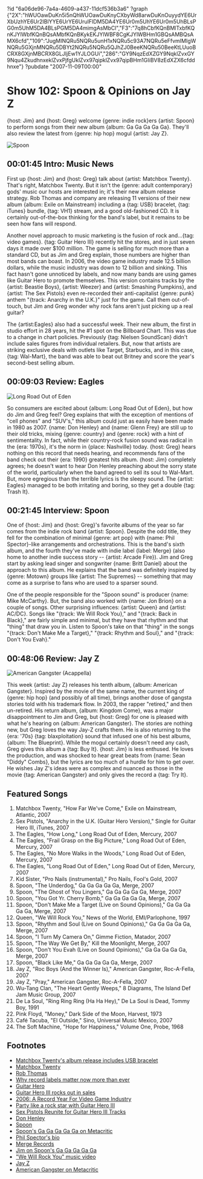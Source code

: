 ?id "6a06de96-7a4a-4609-a437-11dcf536b3a6"
?graph {"2X":"hWUOawDuKn5i5nQhWUOawDuKnyCXbyWd8arwDuKnOuyydYE6UrXbUzhYE6Ur2IBlYYE6UrYE6UruIFlDM5DA4YE6Ur0m5UhYE6Ur0m5UhBLsPG0m5UhM5DA4BLsPGM5DA4mimgAsMbCl","F3":"7q8hCbfKQnBMlTxbfKQnKJYlWbfKQnBQsAMbfKQnBKykEKJYlWBF8CgKJYlWBHm1GBQsAMBQsAMX6cfd","109":"JugMINQRu5NQRu5unH1xNQRu5c93A7NQRu5eFfvmIMIgWNQRu5GXjnMNQRu5DBYt2NQRu5NQRu5QJhZJ0BeeKNQRu50BeeKtLUuoBCRX8GXjnMBCRX8GLJIjEw1YJLOGUi","286":"GY9NqzEdXZGY9NqklZvxGY9Nqu4ZkudhnxeklZvxPjfgUklZvx97qipklZvx97qipBHm1GIiBV8zEdXZX6cfddhnxe"}
?pubdate "2007-11-09T00:00"

# Show 102: Spoon & Opinions on Jay Z
{host: Jim} and {host: Greg} welcome {genre: indie rock}ers {artist: Spoon} to perform songs from their new album {album: Ga Ga Ga Ga Ga}. They'll also review the latest from {genre: hip hop} mogul {artist: Jay Z}.

![Spoon](https://static.soundopinions.org/images/2007/spoon.jpg)

## 00:01:45 Intro: Music News
First up {host: Jim} and {host: Greg} talk about {artist: Matchbox Twenty}. That's right, Matchbox Twenty. But it isn't the {genre: adult contemporary} gods' music our hosts are interested in; it's their new album release strategy. Rob Thomas and company are releasing 11 versions of their new album {album: Exile on Mainstream} including a {tag: USB} bracelet, {tag: iTunes} bundle, {tag: VH1} stream, and a good old-fashioned CD. It is certainly out-of-the-box thinking for the band's label, but it remains to be seen how fans will respond.

Another novel approach to music marketing is the fusion of rock and...{tag: video games}. {tag: Guitar Hero III} recently hit the stores, and in just seven days it made over $100 million. The game is selling for much more than a standard CD, but as Jim and Greg explain, those numbers are higher than most bands can boast. In 2006, the video game industry made 12.5 billion dollars, while the music industry was down to 12 billion and sinking. This fact hasn't gone unnoticed by labels, and now many bands are using games like Guitar Hero to promote themselves. This version contains tracks by the {artist: Beastie Boys}, {artist: Weezer} and {artist: Smashing Pumpkins}, and {artist: The Sex Pistols} even re-recorded their anti-capitalist {genre: punk} anthem "{track: Anarchy in the U.K.}" just for the game. Call them out-of-touch, but Jim and Greg wonder why rock fans aren't just picking up a real guitar?

The {artist:Eagles} also had a successful week. Their new album, the first in studio effort in 28 years, hit the #1 spot on the Billboard Chart. This was due to a change in chart policies. Previously {tag: Nielsen SoundScan} didn't include sales figures from individual retailers. But, now that artists are striking exclusive deals with outlets like Target, Starbucks, and in this case, {tag: Wal-Mart}, the band was able to beat out Britney and score the year's second-best selling album.

## 00:09:03 Review: Eagles
![Long Road Out of Eden](https://static.soundopinions.org/assets/102/F30.jpg)

So consumers are excited about {album: Long Road Out of Eden}, but how do Jim and Greg feel? Greg explains that with the exception of mentions of "cell phones" and "SUV's," this album could just as easily have been made in 1980 as 2007. {name: Don Henley} and {name: Glenn Frey} are still up to their old tricks, mixing {genre: country} and {genre: rock} with a hint of sentimentality. In fact, while their country-rock fusion sound was radical in the {era: 1970s}, it's the norm in {place: Nashville} today. {host: Greg} hears nothing on this record that needs hearing, and recommends fans of the band check out their {era: 1990} greatest hits album. {host: Jim} completely agrees; he doesn't want to hear Don Henley preaching about the sorry state of the world, particularly when the band agreed to sell its soul to Wal-Mart. But, more egregious than the terrible lyrics is the sleepy sound. The {artist: Eagles} managed to be both irritating and boring, so they get a double {tag: Trash It}.

## 00:21:45 Interview: Spoon
One of {host: Jim} and {host: Greg}'s favorite albums of the year so far comes from the indie rock band {artist: Spoon}. Despite the odd title, they fell for the combination of minimal {genre: art pop} with {name: Phil Spector}-like arrangements and orchestrations. This is the band's sixth album, and the fourth they've made with indie label {label: Merge} (also home to another indie success story -- {artist: Arcade Fire}). Jim and Greg start by asking lead singer and songwriter {name: Britt Daniel} about the approach to this album. He explains that the band was definitely inspired by {genre: Motown} groups like {artist: The Supremes} -- something that may come as a surprise to fans who are used to a sparser sound.

One of the people responsible for the "Spoon sound" is producer {name: Mike McCarthy}. But, the band also worked with {name: Jon Brion} on a couple of songs. Other surprising influences: {artist: Queen} and {artist: AC/DC}. Songs like "{track: We Will Rock You}," and "{track: Back in Black}," are fairly simple and minimal, but they have that rhythm and that "thing" that draw you in. Listen to Spoon's take on that "thing" in the songs "{track: Don't Make Me a Target}," "{track: Rhythm and Soul}," and "{track: Don't You Evah}." 

## 00:48:06 Review: Jay Z
![American Gangster (Acappella)](https://static.soundopinions.org/assets/102/2860.jpg)

This week {artist: Jay Z} releases his tenth album, {album: American Gangster}. Inspired by the movie of the same name, the current king of {genre: hip hop} (and possibly of all time), brings another dose of gangsta stories told with his trademark flow. In 2003, the rapper "retired," and then un-retired. His return album, {album: Kingdom Come}, was a major disappointment to Jim and Greg, but {host: Greg} for one is pleased with what he's hearing on {album: American Gangster}. The stories are nothing new, but Greg loves the way Jay-Z crafts them. He is also returning to the {era: '70s} {tag: blaxploitation} sound that infused one of his best albums, {album: The Blueprint}. While the mogul certainly doesn't need any cash, Greg gives this album a {tag: Buy It}. {host: Jim} is less enthused. He loves the production, and was shocked to hear great beats from {name: Sean "Diddy" Combs}, but the lyrics are too much of a hurdle for him to get over. He wishes Jay Z's ideas were as complex and nuanced as those in the movie {tag: American Gangster} and only gives the record a {tag: Try It}.

## Featured Songs
1. Matchbox Twenty, "How Far We've Come," Exile on Mainstream, Atlantic, 2007
2. Sex Pistols, "Anarchy in the U.K. (Guitar Hero Version)," Single for Guitar Hero III, iTunes, 2007
3. The Eagles, "How Long," Long Road Out of Eden, Mercury, 2007
4. The Eagles, "Frail Grasp on the Big Picture," Long Road Out of Eden, Mercury, 2007
5. The Eagles, "No More Walks in the Woods," Long Road Out of Eden, Mercury, 2007
6. The Eagles, "Long Road Out of Eden," Long Road Out of Eden, Mercury, 2007
7. Kid Sister, "Pro Nails (instrumental)," Pro Nails, Fool's Gold, 2007
8. Spoon, "The Underdog," Ga Ga Ga Ga Ga, Merge, 2007
9. Spoon, "The Ghost of You Lingers," Ga Ga Ga Ga Ga, Merge, 2007
10. Spoon, "You Got Yr. Cherry Bomb," Ga Ga Ga Ga Ga, Merge, 2007
11. Spoon, "Don't Make Me a Target (Live on Sound Opinions)," Ga Ga Ga Ga Ga, Merge, 2007 
12. Queen, "We Will Rock You," News of the World, EMI/Parlophone, 1997
13. Spoon, "Rhythm and Soul (Live on Sound Opinions)," Ga Ga Ga Ga Ga, Merge, 2007
14. Spoon, "I Turn My Camera On," Gimme Fiction, Matador, 2007
15. Spoon, "The Way We Get By," Kill the Moonlight, Merge, 2007
16. Spoon, "Don't You Evah (Live on Sound Opinions)," Ga Ga Ga Ga Ga, Merge, 2007 
17. Spoon, "Black Like Me," Ga Ga Ga Ga Ga, Merge, 2007
18. Jay Z, "Roc Boys (And the Winner Is)," American Gangster, Roc-A-Fella, 2007
19. Jay Z, "Pray," American Gangster, Roc-A-Fella, 2007
20. Wu-Tang Clan, "The Heart Gently Weeps," 8 Diagrams, The Island Def Jam Music Group, 2007
21. De La Soul, "Ring Ring Ring (Ha Ha Hey)," De La Soul is Dead, Tommy Boy, 1991
22. Pink Floyd, "Money," Dark Side of the Moon, Harvest, 1973
23. Café Tacuba, "El Outside," Sino, Universal Music Mexico, 2007
24. The Soft Machine, "Hope for Happiness," Volume One, Probe, 1968


## Footnotes
- [Matchbox Twenty's album release includes USB bracelet](http://usatoday30.usatoday.com/life/music/news/2007-10-17-usb-rockers_N.htm)
- [Matchbox Twenty](http://www.matchboxtwenty.com/)
- [Rob Thomas](http://www.robthomasmusic.com/)
- [Why record labels matter now more than ever](http://money.cnn.com/2007/11/02/magazines/fortune/matchbox.fortune/index.htm)
- [Guitar Hero](http://www.guitarhero.com/)
- [Guitar Hero III rocks out in sales](http://variety.com/2007/digital/news/guitar-hero-iii-rocks-out-in-sales-1117975431)
- [2006: A Record Year For Video Game Industry](http://www.cbsnews.com/stories/2007/01/12/business/main2357605.shtml)
- [Party like a rock star with Guitar Hero III](http://www.msnbc.msn.com/id/21657240/)
- [Sex Pistols Reunite for Guitar Hero III Tracks](http://www.wired.com/gamelife/2007/09/sex-pistols-reu/)
- [Don Henley](http://www.donhenley.com/)
- [Spoon](http://www.spoontheband.com/)
- [Spoon's Ga Ga Ga Ga Ga on Metacritic](http://www.metacritic.com/music/artists/spoon/gagagagaga?q=ga%20ga%20ga%20ga%20ga)
- [Phil Spector's bio](http://www.history-of-rock.com/spector_producer.htm)
- [Merge Records](http://www.mergerecords.com/)
- [Jim on Spoon's Ga Ga Ga Ga Ga](http://www.jimdero.com/News2007/spincontroljuly8.htm)
- ["We Will Rock You" music video](http://www.youtube.com/watch?v=iikKzQwgBJc)
- [Jay Z](http://lifeandtimes.com)
- [American Gangster on Metacritic](http://www.metacritic.com/music/artists/jayz/americangangster?q=jay-z)
